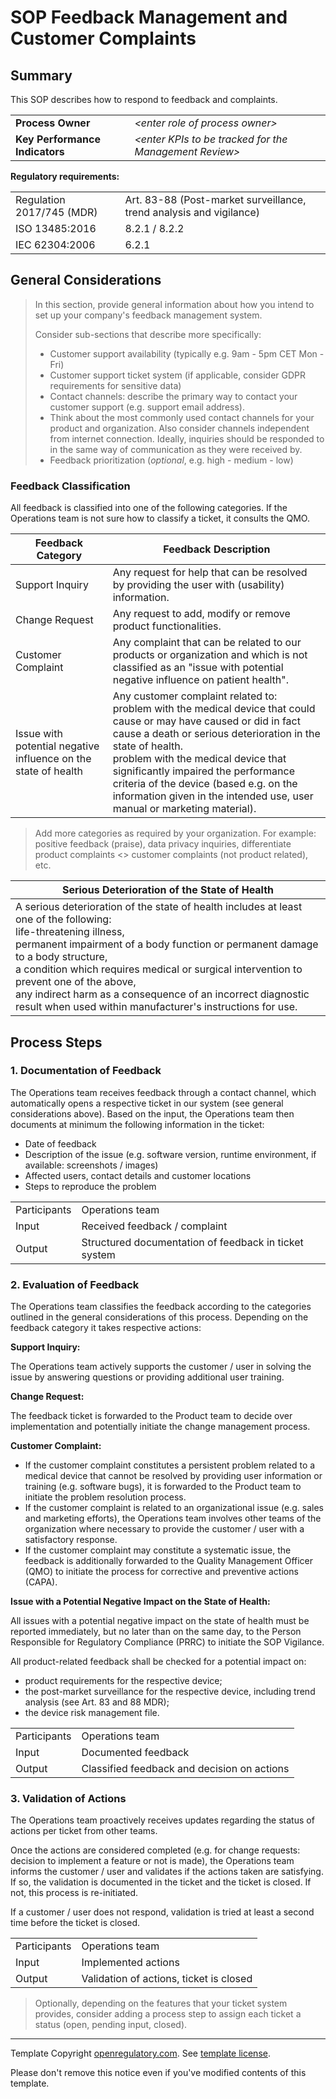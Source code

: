 # SOP Feedback Management and Customer Complaints

## Summary

This SOP describes how to respond to feedback and complaints.

|                                |                                                          |
|--------------------------------|----------------------------------------------------------|
| **Process Owner**              | *\<enter role of process owner\>*                        |
| **Key Performance Indicators** | *\<enter KPIs to be tracked for the Management Review\>* |


**Regulatory requirements:**

|                           |                                                                     |
|---------------------------|---------------------------------------------------------------------|
| Regulation 2017/745 (MDR) | Art. 83-88 (Post-market surveillance, trend analysis and vigilance) |
| ISO 13485:2016            | 8.2.1 / 8.2.2                                                       |
| IEC 62304:2006            | 6.2.1                                                               |

## General Considerations

> In this section, provide general information about how you intend to set up your company's feedback
> management system.
>
> Consider sub-sections that describe more specifically:
>
> * Customer support availability (typically e.g. 9am - 5pm CET Mon - Fri)
> * Customer support ticket system (if applicable, consider GDPR requirements for sensitive data)
> * Contact channels: describe the primary way to contact your customer support (e.g. support email address).
> * Think about the most commonly used contact channels for your product and organization. Also consider
>   channels independent from internet connection. Ideally, inquiries should be responded to in the same way of
>   communication as they were received by.
> * Feedback prioritization (*optional*, e.g. high - medium - low)

### Feedback Classification

All feedback is classified into one of the following categories. If the Operations team is not sure how to
classify a ticket, it consults the QMO.

| Feedback Category                                              | Feedback Description                                                                                                                                                                                                                                                                                                                                                                                               |
|----------------------------------------------------------------|--------------------------------------------------------------------------------------------------------------------------------------------------------------------------------------------------------------------------------------------------------------------------------------------------------------------------------------------------------------------------------------------------------------------|
| Support Inquiry                                                | Any request for help that can be resolved by providing the user with (usability) information.                                                                                                                                                                                                                                                                                                                      |
| Change Request                                                 | Any request to add, modify or remove product functionalities.                                                                                                                                                                                                                                                                                                                                                      |
| Customer Complaint                                             | Any complaint that can be related to our products or organization and which is not classified as an "issue with potential negative influence on patient health".                                                                                                                                                                                                                                                   |
| Issue with potential negative influence on the state of health | Any customer complaint related to:<br>problem with the medical device that could cause or may have caused or did in fact cause a death or serious deterioration in the state of health.<br>problem with the medical device that significantly impaired the performance criteria of the device (based e.g. on the information given in the intended use, user manual or marketing material). |

> Add more categories as required by your organization. For example: positive feedback (praise), data privacy inquiries, differentiate product complaints <> customer complaints (not product related), etc.

| Serious Deterioration of the State of Health                                                                                                                                                                                                                                                                                                                                                                                      |
|-----------------------------------------------------------------------------------------------------------------------------------------------------------------------------------------------------------------------------------------------------------------------------------------------------------------------------------------------------------------------------------------------------------------------------------|
| A serious deterioration of the state of health includes at least one of the following:<br>life-threatening illness,<br>permanent impairment of a body function or permanent damage to a body structure,<br>a condition which requires medical or surgical intervention to prevent one of the above,<br>any indirect harm as a consequence of an incorrect diagnostic result when used within manufacturer's instructions for use. |

## Process Steps

### 1. Documentation of Feedback

The Operations team receives feedback through a contact channel, which automatically opens a respective ticket
in our system (see general considerations above). Based on the input, the Operations team then documents at
minimum the following information in the ticket:

* Date of feedback
* Description of the issue (e.g. software version, runtime environment, if available: screenshots / images)
* Affected users, contact details and customer locations
* Steps to reproduce the problem

|              |                                                       |
|--------------|-------------------------------------------------------|
| Participants | Operations team                                       |
| Input        | Received feedback / complaint                         |
| Output       | Structured documentation of feedback in ticket system |


### 2. Evaluation of Feedback

The Operations team classifies the feedback according to the categories outlined in the general considerations
of this process.  Depending on the feedback category it takes respective actions:

**Support Inquiry:**

The Operations team actively supports the customer / user in solving the issue by answering questions or
providing additional user training.

**Change Request:**

The feedback ticket is forwarded to the Product team to decide over implementation and potentially initiate the change management process.

**Customer Complaint:**

* If the customer complaint constitutes a persistent problem related to a medical device that cannot be
  resolved by providing user information or training (e.g. software bugs), it is forwarded to the Product team
  to initiate the problem resolution process.
* If the customer complaint is related to an organizational issue (e.g. sales and marketing efforts), the
  Operations team involves other teams of the organization where necessary to provide the customer / user with
  a satisfactory response.
* If the customer complaint may constitute a systematic issue, the feedback is additionally forwarded to the
  Quality Management Officer (QMO) to initiate the process for corrective and preventive actions (CAPA).

**Issue with a Potential Negative Impact on the State of Health:**

All issues with a potential negative impact on the state of health must be reported immediately, but no later
than on the same day, to the Person Responsible for Regulatory Compliance (PRRC) to initiate the SOP Vigilance.

All product-related feedback shall be checked for a potential impact on:

* product requirements for the respective device;
* the post-market surveillance for the respective device, including trend analysis (see Art. 83 and 88 MDR);
* the device risk management file.

|              |                                             |
|--------------|---------------------------------------------|
| Participants | Operations team                             |
| Input        | Documented feedback                         |
| Output       | Classified feedback and decision on actions |

### 3. Validation of Actions

The Operations team proactively receives updates regarding the status of actions per ticket from other teams.

Once the actions are considered completed (e.g. for change requests: decision to implement a feature or not is
made), the Operations team informs the customer / user and validates if the actions taken are satisfying. If
so, the validation is documented in the ticket and the ticket is closed. If not, this process is re-initiated.

If a customer / user does not respond, validation is tried at least a second time before the ticket is closed.

|              |                                         |
|--------------|-----------------------------------------|
| Participants | Operations team                         |
| Input        | Implemented actions                     |
| Output       | Validation of actions, ticket is closed |

> Optionally, depending on the features that your ticket system provides, consider adding a process step to
> assign each ticket a status (open, pending input, closed).

---

Template Copyright [openregulatory.com](https://openregulatory.com). See [template
license](https://openregulatory.com/template-license).

Please don't remove this notice even if you've modified contents of this template.
